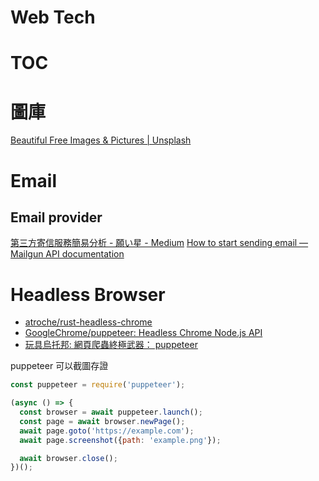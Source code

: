 # Web Tech

# TOC
<!-- toc -->

# 圖庫

[Beautiful Free Images & Pictures | Unsplash](https://unsplash.com/)

# Email

## Email provider

[第三方寄信服務簡易分析 - 願い星 - Medium](https://medium.com/@Negaihoshi/%E7%AC%AC%E4%B8%89%E6%96%B9%E5%AF%84%E4%BF%A1%E6%9C%8D%E5%8B%99%E5%88%86%E6%9E%90-2ddd72009705)
[How to start sending email — Mailgun API documentation](https://documentation.mailgun.com/en/latest/quickstart-sending.html#send-via-smtp)

# Headless Browser

- [atroche/rust-headless-chrome](https://github.com/atroche/rust-headless-chrome)
- [GoogleChrome/puppeteer: Headless Chrome Node.js API](https://github.com/GoogleChrome/puppeteer)
- [玩具烏托邦: 網頁爬蟲終極武器： puppeteer](https://newtoypia.blogspot.com/2019/02/puppeteer.html)

puppeteer 可以截圖存證

```js
const puppeteer = require('puppeteer');

(async () => {
  const browser = await puppeteer.launch();
  const page = await browser.newPage();
  await page.goto('https://example.com');
  await page.screenshot({path: 'example.png'});

  await browser.close();
})();
```